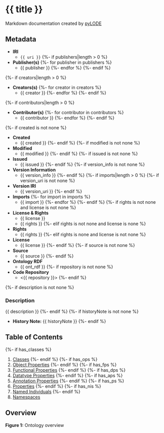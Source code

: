 # {{ title }}
Markdown documentation created by [pyLODE](http://github.com/rdflib/pyLODE)


## Metadata
* **IRI**
  * `{{ uri }}`
{%- if publishers|length > 0 %}
* **Publisher(s)**
{%- for publisher in publishers %}
  * {{ publisher }}
{%- endfor %}
{%- endif %}

{%- if creators|length > 0 %}
* **Creators(s)**
{%- for creator in creators %}
  * {{ creator }}
{%- endfor %}
{%- endif %}

{%- if contributors|length > 0 %}
* **Contributor(s)**
{%- for contributor in contributors %}
  * {{ contributor }}
{%- endfor %}
{%- endif %}

{%- if created is not none %}
* **Created**
  * {{ created }}
{%- endif %}
{%- if modified is not none %}
* **Modified**
  * {{ modified }}
{%- endif %}
{%- if issued is not none %}
* **Issued**
  * {{ issued }}
{%- endif %}
{%- if version_info is not none %}
* **Version Information**
  * {{ version_info }}
{%- endif %}
{%- if imports|length > 0 %}
{%- if version_uri is not none %}
* **Version IRI**
  * {{ version_uri }}
{%- endif %}
* **Imports**
{%- for import in imports %}
  * {{ import }}
{%- endfor %}
{%- endif %}
{%- if rights is not none and license is not none %}
* **License &amp; Rights**
  * {{ license }}
  * {{ rights }}
{%- elif rights is not none and license is none %}
* **Rights**
  * {{ rights }}
{%- elif rights is none and license is not none %}
* **License**
  * {{ license }}
{%- endif %}
{%- if source is not none %}
* **Source**
  * {{ source }}
{%- endif %}
* **Ontology RDF**
  * {{ ont_rdf }}
{%- if repository is not none %}
* **Code Repository**
  * <{{ repository }}>
{%- endif %}

{%- if description is not none %}
### Description
{{ description }}
{%- endif %}
{%- if historyNote is not none %}
* **History Note:** {{ historyNote }}
{%- endif %}

## Table of Contents
{%- if has_classes %}
1. [Classes](#Classes)
{%- endif %}
{%- if has_ops %}
1. [Object Properties](#Object-Properties)
{%- endif %}
{%- if has_fps %}
1. [Functional Properties](#Functional-Properties)
{%- endif %}
{%- if has_dps %}
1. [Datatype Properties](#Datatype-Properties)
{%- endif %}
{%- if has_aps %}
1. [Annotation Properties](#Annotation-Properties)
{%- endif %}
{%- if has_ps %}
1. [Properties](#Properties)
{%- endif %}
{%- if has_nis %}
1. [Named Individuals](#Named-individuals)
{%- endif %}
1. [Namespaces](#Namespaces)


## Overview

**Figure 1:** Ontology overview
